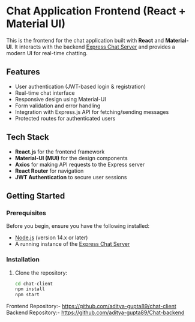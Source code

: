 # Chat Application Frontend (React + Material UI)

This is the frontend for the chat application built with **React** and **Material-UI**. It interacts with the backend [Express Chat Server](https://github.com/your-username/express-chat-server) and provides a modern UI for real-time chatting.

## Features

- User authentication (JWT-based login & registration)
- Real-time chat interface
- Responsive design using Material-UI
- Form validation and error handling
- Integration with Express.js API for fetching/sending messages
- Protected routes for authenticated users

## Tech Stack

- **React.js** for the frontend framework
- **Material-UI (MUI)** for the design components
- **Axios** for making API requests to the Express server
- **React Router** for navigation
- **JWT Authentication** to secure user sessions

## Getting Started

### Prerequisites

Before you begin, ensure you have the following installed:

- [Node.js](https://nodejs.org/) (version 14.x or later)
- A running instance of the [Express Chat Server](https://github.com/your-username/express-chat-server)

### Installation

1. Clone the repository:

   ```bash
   cd chat-client
   npm install
   npm start
   ```

Frontend Repository:- https://github.com/aditya-gupta89/chat-client
Backend Repository:- https://github.com/aditya-gupta89/Chat-backend
